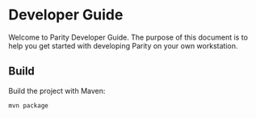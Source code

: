 Developer Guide
===============

Welcome to Parity Developer Guide. The purpose of this document is to help you
get started with developing Parity on your own workstation.


Build
-----

Build the project with Maven:

    mvn package
